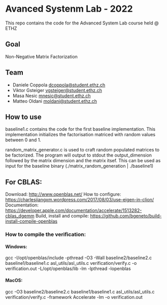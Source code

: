# Avanced Systenm Lab - 2022

This repo contains the code for the Advanced System Lab course held @ ETHZ

## Goal

Non-Negative Matrix Factorization

## Team

- Daniele Coppola dcoppola@student.ethz.ch
- Viktor Gsteiger vgsteiger@student.ethz.ch
- Masa Nesic mnesic@student.ethz.ch
- Matteo Oldani moldani@student.ethz.ch

## How to use

baseline1.c contains the code for the first baseline implementation. This implementation initializes the factorisation
matriced with random values between 0 and 1.

random_matrix_generator.c is used to craft random populated matrices to be factorized. The program will output to stdout
the output_dimension followed by the matrix dimension and the matrix itsef. This can be used as input for the baseline
binary (./matrix_random_generation | ./baseline1)

## For CBLAS:

Download: http://www.openblas.net/
How to configure: https://charlesjiangxm.wordpress.com/2017/08/03/use-eigen-in-clion/
Documentation: https://developer.apple.com/documentation/accelerate/1513282-cblas_dgemm
Build, install and compile: https://github.com/bgeneto/build-install-compile-openblas

### How to compile the verification:

#### Windows:
gcc -I/opt/openblas/include -pthread -O3 -Wall baseline2/baseline2.c baseline1/baseline1.c asl_utils/asl_utils.c verification/verify.c -o verification.out -L/opt/openblas/lib -lm -lpthread -lopenblas

#### MacOS:
gcc -O3 baseline2/baseline2.c baseline1/baseline1.c asl_utils/asl_utils.c verification/verify.c -framework Accelerate -lm -o verification.out
